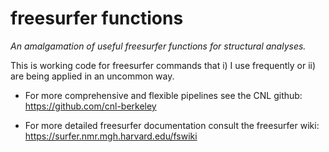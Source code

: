 # freesurfer functions
*An amalgamation of useful freesurfer functions for structural analyses.*

This is working code for freesurfer commands that i) I use frequently or ii) are being applied in an uncommon way. 

  * For more comprehensive and flexible pipelines see the CNL github: https://github.com/cnl-berkeley

  * For more detailed freesurfer documentation consult the freesurfer wiki: https://surfer.nmr.mgh.harvard.edu/fswiki

